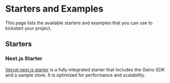 
# Starters and Examples

This page lists the available starters and examples that you can use to kickstart your project.

## Starters

### Next.js Starter

[Vercel next.js starter](https://github.com/geins-io/vercel-nextjs-commerce) is a fully integrated starter that includes the Geins SDK and a sample store. It is optimized for performance and scalability.
